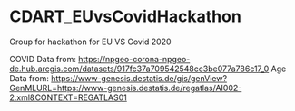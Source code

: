 # CDART_EUvsCovidHackathon
Group for hackathon for EU VS Covid 2020

COVID Data from: https://npgeo-corona-npgeo-de.hub.arcgis.com/datasets/917fc37a709542548cc3be077a786c17_0
Age Data from: https://www-genesis.destatis.de/gis/genView?GenMLURL=https://www-genesis.destatis.de/regatlas/AI002-2.xml&CONTEXT=REGATLAS01
